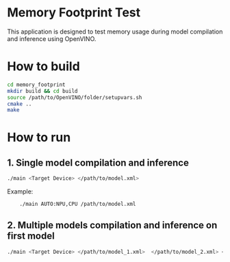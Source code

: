 # Memory Footprint Test
This application is designed to test memory usage during model compilation and inference using OpenVINO.

# How to build
```bash
cd memory_footprint
mkdir build && cd build
source /path/to/OpenVINO/folder/setupvars.sh
cmake ..
make
```
# How to run
## 1. Single model compilation and inference
```bash
./main <Target Device> </path/to/model.xml>
```
Example:
```bash
    ./main AUTO:NPU,CPU /path/to/model.xml
```

## 2. Multiple models compilation and inference on first model
```bash
./main <Target Device> </path/to/model_1.xml>  </path/to/model_2.xml> </path/to/model_3.xml>
```